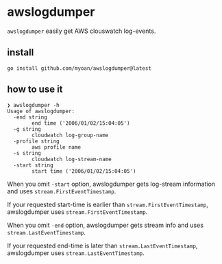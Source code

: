 # awslogdumper

`awslogdumper` easily get AWS clouswatch log-events.

## install

```
go install github.com/myoan/awslogdumper@latest
```

## how to use it

```
❯ awslogdumper -h                                                                                                                                                
Usage of awslogdumper:
  -end string
        end time ('2006/01/02/15:04:05')
  -g string
        cloudwatch log-group-name
  -profile string
        aws profile name
  -s string
        cloudwatch log-stream-name
  -start string
        start time ('2006/01/02/15:04:05')
```

When you omit `-start` option, awslogdumper gets log-stream information and uses `stream.FirstEventTimestamp`.

If your requested start-time is earlier than `stream.FirstEventTimestamp`, awslogdumper uses `stream.FirstEventTimestamp`.

When you omit `-end` option, awslogdumper gets stream info and uses `stream.LastEventTimestamp`.

If your requested end-time is later than `stream.LastEventTimestamp`, awslogdumper uses `stream.LastEventTimestamp`.
